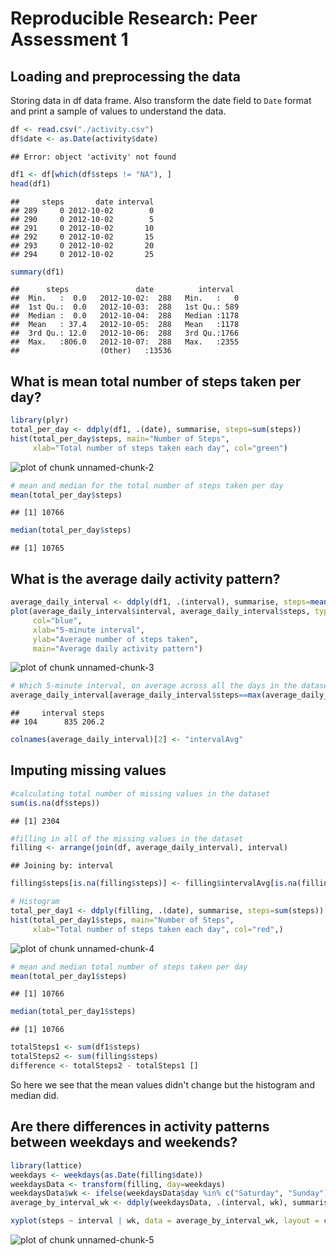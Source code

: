 # Reproducible Research: Peer Assessment 1


## Loading and preprocessing the data

Storing data in df data frame. Also transform the date field to `Date` format and print a sample of values to understand the data.


```r
df <- read.csv("./activity.csv")
df$date <- as.Date(activity$date)
```

```
## Error: object 'activity' not found
```

```r
df1 <- df[which(df$steps != "NA"), ]
head(df1)
```

```
##     steps       date interval
## 289     0 2012-10-02        0
## 290     0 2012-10-02        5
## 291     0 2012-10-02       10
## 292     0 2012-10-02       15
## 293     0 2012-10-02       20
## 294     0 2012-10-02       25
```

```r
summary(df1)
```

```
##      steps               date          interval   
##  Min.   :  0.0   2012-10-02:  288   Min.   :   0  
##  1st Qu.:  0.0   2012-10-03:  288   1st Qu.: 589  
##  Median :  0.0   2012-10-04:  288   Median :1178  
##  Mean   : 37.4   2012-10-05:  288   Mean   :1178  
##  3rd Qu.: 12.0   2012-10-06:  288   3rd Qu.:1766  
##  Max.   :806.0   2012-10-07:  288   Max.   :2355  
##                  (Other)   :13536
```

## What is mean total number of steps taken per day?

```r
library(plyr)
total_per_day <- ddply(df1, .(date), summarise, steps=sum(steps))
hist(total_per_day$steps, main="Number of Steps", 
     xlab="Total number of steps taken each day", col="green")
```

![plot of chunk unnamed-chunk-2](figure/unnamed-chunk-2.png) 

```r
# mean and median for the total number of steps taken per day
mean(total_per_day$steps)
```

```
## [1] 10766
```

```r
median(total_per_day$steps)
```

```
## [1] 10765
```

## What is the average daily activity pattern?

```r
average_daily_interval <- ddply(df1, .(interval), summarise, steps=mean(steps))
plot(average_daily_interval$interval, average_daily_interval$steps, type="l", 
     col="blue",
     xlab="5-minute interval", 
     ylab="Average number of steps taken",
     main="Average daily activity pattern")
```

![plot of chunk unnamed-chunk-3](figure/unnamed-chunk-3.png) 

```r
# Which 5-minute interval, on average across all the days in the dataset, contains the maximum number of steps?
average_daily_interval[average_daily_interval$steps==max(average_daily_interval$steps),]
```

```
##     interval steps
## 104      835 206.2
```

```r
colnames(average_daily_interval)[2] <- "intervalAvg"
```

## Imputing missing values

```r
#calculating total number of missing values in the dataset
sum(is.na(df$steps))
```

```
## [1] 2304
```

```r
#filling in all of the missing values in the dataset
filling <- arrange(join(df, average_daily_interval), interval)
```

```
## Joining by: interval
```

```r
filling$steps[is.na(filling$steps)] <- filling$intervalAvg[is.na(filling$steps)]

# Histogram
total_per_day1 <- ddply(filling, .(date), summarise, steps=sum(steps))
hist(total_per_day1$steps, main="Number of Steps", 
     xlab="Total number of steps taken each day", col="red",)
```

![plot of chunk unnamed-chunk-4](figure/unnamed-chunk-4.png) 

```r
# mean and median total number of steps taken per day
mean(total_per_day1$steps)
```

```
## [1] 10766
```

```r
median(total_per_day1$steps)
```

```
## [1] 10766
```

```r
totalSteps1 <- sum(df1$steps)
totalSteps2 <- sum(filling$steps)
difference <- totalSteps2 - totalSteps1 []
```
So here we see that the mean values didn't change but the histogram and median did.

## Are there differences in activity patterns between weekdays and weekends?

```r
library(lattice)
weekdays <- weekdays(as.Date(filling$date))
weekdaysData <- transform(filling, day=weekdays)
weekdaysData$wk <- ifelse(weekdaysData$day %in% c("Saturday", "Sunday"),"weekend", "weekday")
average_by_interval_wk <- ddply(weekdaysData, .(interval, wk), summarise, steps=mean(steps))

xyplot(steps ~ interval | wk, data = average_by_interval_wk, layout = c(1, 2), type="l")
```

![plot of chunk unnamed-chunk-5](figure/unnamed-chunk-5.png) 
